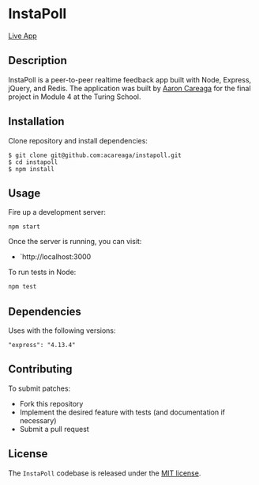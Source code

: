 # InstaPoll

[Live App](https://insta-poll.herokuapp.com)

## Description

InstaPoll is a peer-to-peer realtime feedback app built with Node, Express, jQuery, and Redis. The application was built by [Aaron Careaga](https://twitter.com/aaroncareaga) for the final project in Module 4 at the Turing School.

## Installation

Clone repository and install dependencies:

```
$ git clone git@github.com:acareaga/instapoll.git
$ cd instapoll
$ npm install
```

## Usage

Fire up a development server:

```
npm start
```

Once the server is running, you can visit:

* `http://localhost:3000

To run tests in Node:

```js
npm test
```
## Dependencies

Uses with the following versions:

```
"express": "4.13.4"
```

## Contributing

To submit patches:
* Fork this repository
* Implement the desired feature with tests (and documentation if necessary)
* Submit a pull request

## License

The `InstaPoll` codebase is released under the [MIT license](https://opensource.org/licenses/MIT).
